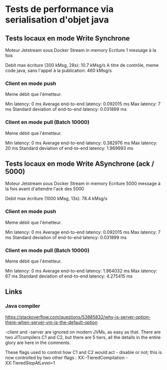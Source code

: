 # Tests de performance via serialisation d'objet java


## Tests locaux en mode Write Synchrone

Moteur Jetstream sous Docker
Stream in memory
Ecriture 1 message à la fois

Debit max écriture (300 kMsg, 28s): 10.7 kMsg/s
A titre de contrôle, meme code java, sans l'appel à la publication: 460 kMsg/s

### Client en mode push

Meme débit que l'émetteur.

Min latency: 0 ms
Average end-to-end latency: 0.092015 ms
Max latency: 7 ms
Standard deviation of end-to-end latency: 0.031899 ms

### Client en mode pull (Batch 10000)

Meme débit que l'émetteur.

Min latency: 0 ms
Average end-to-end latency: 0.382976 ms
Max latency: 20 ms
Standard deviation of end-to-end latency: 1.969993 ms


## Tests locaux en mode Write ASynchrone (ack / 5000)

Moteur Jetstream sous Docker
Stream in memory
Ecriture 5000 message à la fois avant d'attendre l'ack des 5000

Debit max écriture (1000 kMsg, 13s): 78.4 kMsg/s

### Client en mode push

Meme débit que l'émetteur.

Min latency: 0 ms
Average end-to-end latency: 0.092015 ms
Max latency: 7 ms
Standard deviation of end-to-end latency: 0.031899 ms

### Client en mode pull (Batch 10000)

Meme débit que l'émetteur.

Min latency: 0 ms
Average end-to-end latency: 1.964032 ms
Max latency: 67 ms
Standard deviation of end-to-end latency: 4.275415 ms



## Links

### Java compiler


https://stackoverflow.com/questions/53885832/why-is-server-option-there-when-server-vm-is-the-default-option

-client and -server are ignored on modern JVMs, as easy as that. There are two JITcompilers C1 and C2, but there are 5 tiers, all the details in the entire glory are here in the comments.

These flags used to control how C1 and C2 would act - disable or not; this is now controlled by two other flags : XX:-TieredCompilation -XX:TieredStopAtLevel=1



